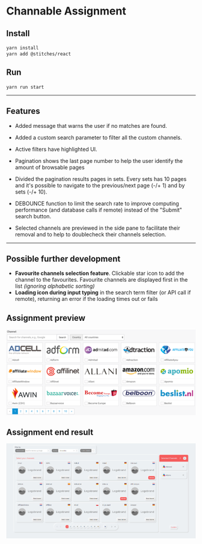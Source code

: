 # Channable Assignment

## Install

```
yarn install
yarn add @stitches/react

```

## Run

```
yarn run start
```

---

## Features

- Added message that warns the user if no matches are found.

- Added a custom search parameter to filter all the custom channels.

- Active filters have highlighted UI.

- Pagination shows the last page number to help the user identify the amount of browsable pages

- Divided the pagination results pages in sets. Every sets has 10 pages and it's possible to navigate to the previous/next page (-/+ 1) and by sets (-/+ 10).

- DEBOUNCE function to limit the search rate to improve computing performance (and database calls if remote) instead of the "Submit" search button.

- Selected channels are previewed in the side pane to facilitate their removal and to help to doublecheck their channels selection.

---

## Possible further development

- **Favourite channels selection feature**. Clickable star icon to add the channel to the favourites. Favourite channels are displayed first in the list _(ignoring alphabetic sorting)_
- **Loading icon during input typing** in the search term filter (or API call if remote), returning an error if the loading times out or fails

## Assignment preview

![alt text](./public/imgs/assignment.png)

## Assignment end result

![alt text](./public/imgs/result.png)
